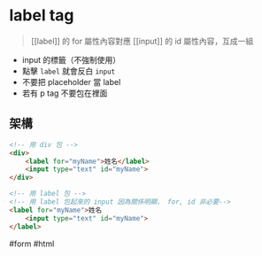 # label tag
> [[label]] 的 for 屬性內容對應 [[input]] 的 id 屬性內容，互成一組
- input 的標籤（不強制使用）
- 點擊 `label` 就會反白 `input`
- 不要把 placeholder 當 label 
- 若有 p tag 不要包在裡面

## 架構
```html
<!-- 用 div 包 -->
<div>
	<label for="myName">姓名</label>
	<input type="text" id="myName">
</div>
```
```html
<!-- 用 label 包 -->
<!-- 用 label 包起來的 input 因為關係明顯， for, id 非必要-->
<label for="myName">姓名
	<input type="text" id="myName">
</label>
```


#form #html 